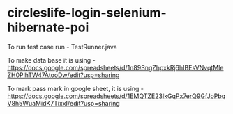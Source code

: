# circleslife-login-selenium-hibernate-poi


To run test case run - TestRunner.java

To make data base it is using - 
https://docs.google.com/spreadsheets/d/1n89SngZhpxkRj6hIBEsVNvqtMleZH0PlhTW47AtooDw/edit?usp=sharing


To mark pass mark in google sheet, it is using - 
https://docs.google.com/spreadsheets/d/1EMQTZE23IkGqPx7erQ9GfJoPbqV8h5WuaMidK7TixxI/edit?usp=sharing
